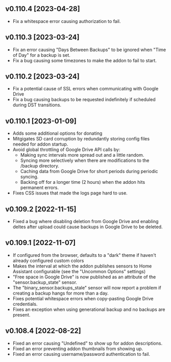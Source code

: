 ## v0.110.4 [2023-04-28]
- Fix a whitespace error causing authorization to fail.

## v0.110.3 [2023-03-24]
- Fix an error causing "Days Between Backups" to be ignored when "Time of Day" for a backup is set.
- Fix a bug causing some timezones to make the addon to fail to start.

## v0.110.2 [2023-03-24]
- Fix a potential cause of SSL errors when communicating with Google Drive
- Fix a bug causing backups to be requested indefinitely if scheduled during DST transitions.

## v0.110.1 [2023-01-09]
- Adds some additional options for donating
- Mitgigates SD card corruption by redundantly storing config files needed for addon startup.
- Avoid global throttling of Google Drive API calls by:
  - Making sync intervals more spread out and a little random.
  - Syncing more selectively when there are modifications to the /backup directory.
  - Caching data from Google Drive for short periods during periodic syncing.
  - Backing off for a longer time (2 hours) when the addon hits permanent errors.
- Fixes CSS issues that made the logs page hard to use.

## v0.109.2 [2022-11-15]
* Fixed a bug where disabling deletion from Google Drive and enabling deltes after upload could cause backups in Google Drive to be deleted.

## v0.109.1 [2022-11-07]
* If configured from the browser, defaults to a "dark" theme if haven't already configured custom colors
* Makes the interval at which the addon publishes sensors to Home Assistant configurable (see the "Uncommon Options" settings)
* "Free space in Google Drive" is now published as an attribute of the "sensor.backup_state" sensor.
* The "binary_sensor.backups_stale" sensor will now report a problem if creating a backup hangs for more than a day.
* Fixes potential whitespace errors when copy-pasting Google Drive credentials.
* Fixes an exception when using generational backup and no backups are present.

## v0.108.4 [2022-08-22]
* Fixed an error causing "Undefined" to show up for addon descriptions.
* Fixed an error preventing addon thumbnails from showing up.
* Fixed an error causing username/password authentication to fail.
